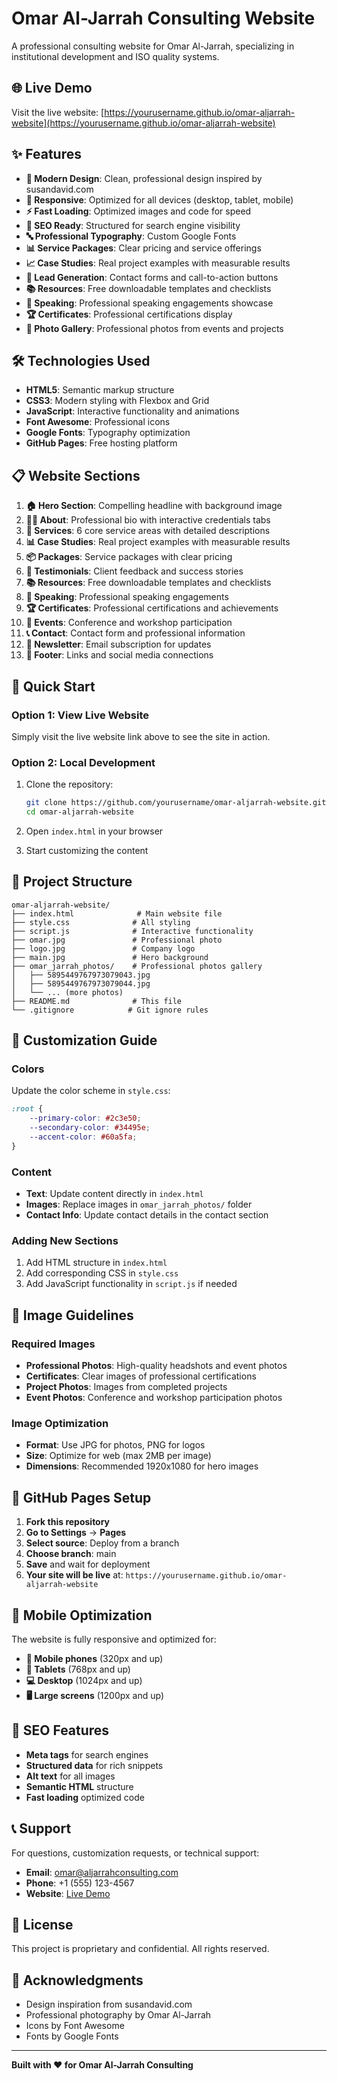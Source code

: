 # Omar Al-Jarrah Consulting Website

A professional consulting website for Omar Al-Jarrah, specializing in institutional development and ISO quality systems.

## 🌐 Live Demo

Visit the live website: [https://yourusername.github.io/omar-aljarrah-website](https://yourusername.github.io/omar-aljarrah-website)

## ✨ Features

- **🎨 Modern Design**: Clean, professional design inspired by susandavid.com
- **📱 Responsive**: Optimized for all devices (desktop, tablet, mobile)
- **⚡ Fast Loading**: Optimized images and code for speed
- **🎯 SEO Ready**: Structured for search engine visibility
- **🔤 Professional Typography**: Custom Google Fonts
- **📊 Service Packages**: Clear pricing and service offerings
- **📈 Case Studies**: Real project examples with measurable results
- **💼 Lead Generation**: Contact forms and call-to-action buttons
- **📚 Resources**: Free downloadable templates and checklists
- **🎤 Speaking**: Professional speaking engagements showcase
- **🏆 Certificates**: Professional certifications display
- **📸 Photo Gallery**: Professional photos from events and projects

## 🛠️ Technologies Used

- **HTML5**: Semantic markup structure
- **CSS3**: Modern styling with Flexbox and Grid
- **JavaScript**: Interactive functionality and animations
- **Font Awesome**: Professional icons
- **Google Fonts**: Typography optimization
- **GitHub Pages**: Free hosting platform

## 📋 Website Sections

1. **🏠 Hero Section**: Compelling headline with background image
2. **👨‍💼 About**: Professional bio with interactive credentials tabs
3. **🎯 Services**: 6 core service areas with detailed descriptions
4. **📊 Case Studies**: Real project examples with measurable results
5. **📦 Packages**: Service packages with clear pricing
6. **💬 Testimonials**: Client feedback and success stories
7. **📚 Resources**: Free downloadable templates and checklists
8. **🎤 Speaking**: Professional speaking engagements
9. **🏆 Certificates**: Professional certifications and achievements
10. **📅 Events**: Conference and workshop participation
11. **📞 Contact**: Contact form and professional information
12. **📧 Newsletter**: Email subscription for updates
13. **🔗 Footer**: Links and social media connections

## 🚀 Quick Start

### Option 1: View Live Website
Simply visit the live website link above to see the site in action.

### Option 2: Local Development
1. Clone the repository:
   ```bash
   git clone https://github.com/yourusername/omar-aljarrah-website.git
   cd omar-aljarrah-website
   ```

2. Open `index.html` in your browser
3. Start customizing the content

## 📁 Project Structure

```
omar-aljarrah-website/
├── index.html              # Main website file
├── style.css              # All styling
├── script.js              # Interactive functionality
├── omar.jpg               # Professional photo
├── logo.jpg               # Company logo
├── main.jpg               # Hero background
├── omar_jarrah_photos/    # Professional photos gallery
│   ├── 5895449767973079043.jpg
│   ├── 5895449767973079044.jpg
│   └── ... (more photos)
├── README.md              # This file
└── .gitignore            # Git ignore rules
```

## 🎨 Customization Guide

### Colors
Update the color scheme in `style.css`:
```css
:root {
    --primary-color: #2c3e50;
    --secondary-color: #34495e;
    --accent-color: #60a5fa;
}
```

### Content
- **Text**: Update content directly in `index.html`
- **Images**: Replace images in `omar_jarrah_photos/` folder
- **Contact Info**: Update contact details in the contact section

### Adding New Sections
1. Add HTML structure in `index.html`
2. Add corresponding CSS in `style.css`
3. Add JavaScript functionality in `script.js` if needed

## 📸 Image Guidelines

### Required Images
- **Professional Photos**: High-quality headshots and event photos
- **Certificates**: Clear images of professional certifications
- **Project Photos**: Images from completed projects
- **Event Photos**: Conference and workshop participation photos

### Image Optimization
- **Format**: Use JPG for photos, PNG for logos
- **Size**: Optimize for web (max 2MB per image)
- **Dimensions**: Recommended 1920x1080 for hero images

## 🔧 GitHub Pages Setup

1. **Fork this repository**
2. **Go to Settings** → **Pages**
3. **Select source**: Deploy from a branch
4. **Choose branch**: main
5. **Save** and wait for deployment
6. **Your site will be live** at: `https://yourusername.github.io/omar-aljarrah-website`

## 📱 Mobile Optimization

The website is fully responsive and optimized for:
- **📱 Mobile phones** (320px and up)
- **📱 Tablets** (768px and up)
- **💻 Desktop** (1024px and up)
- **🖥️ Large screens** (1200px and up)

## 🎯 SEO Features

- **Meta tags** for search engines
- **Structured data** for rich snippets
- **Alt text** for all images
- **Semantic HTML** structure
- **Fast loading** optimized code

## 📞 Support

For questions, customization requests, or technical support:
- **Email**: omar@aljarrahconsulting.com
- **Phone**: +1 (555) 123-4567
- **Website**: [Live Demo](https://yourusername.github.io/omar-aljarrah-website)

## 📄 License

This project is proprietary and confidential. All rights reserved.

## 🙏 Acknowledgments

- Design inspiration from susandavid.com
- Professional photography by Omar Al-Jarrah
- Icons by Font Awesome
- Fonts by Google Fonts

---

**Built with ❤️ for Omar Al-Jarrah Consulting**